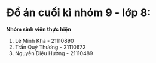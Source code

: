 ﻿# Đồ án cuối kì nhóm 9 - lớp 8:
**Nhóm sinh viên thực hiện**
1. Lê Minh Kha - 21110890
2. Trần Quý Thương - 21110672
3. Nguyễn Diệu Hương - 21110489
